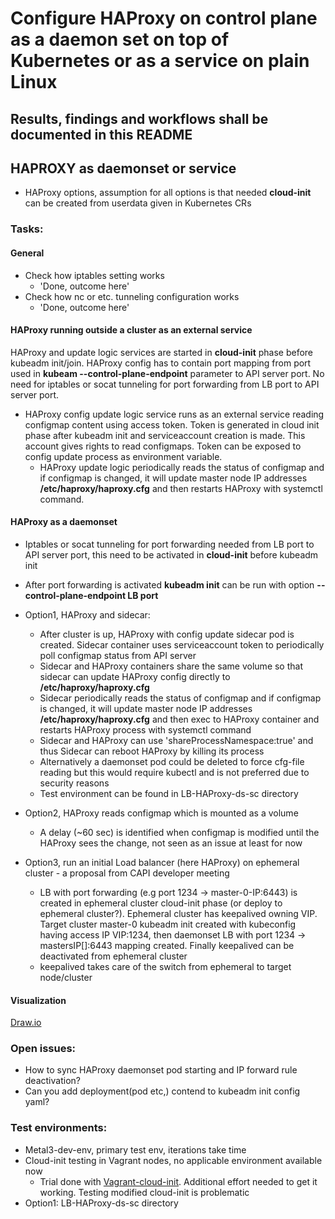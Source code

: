 # Configure HAProxy on control plane as a daemon set on top of Kubernetes or as a service on plain Linux

## Results, findings and workflows shall be documented in this README

## HAPROXY as daemonset or service
* HAProxy options, assumption for all options is that needed **cloud-init** can be created from userdata given in Kubernetes CRs

### Tasks:
#### General
* Check how iptables setting works
  * 'Done, outcome here'
* Check how nc or etc. tunneling configuration works
  * 'Done, outcome here'

#### HAProxy running outside a cluster as an external service
HAProxy and update logic services are started in **cloud-init** phase before kubeadm init/join.
HAProxy config has to contain port mapping from port used in **kubeam --control-plane-endpoint** parameter to API server port.
No need for iptables or socat tunneling for port forwarding from LB port to API server port.

* HAProxy config update logic service runs as an external service reading configmap content using access token. Token is generated in cloud init phase after kubeadm init and serviceaccount creation is made. This account gives rights to read configmaps. Token can be exposed to config update process as environment variable.
  * HAProxy update logic periodically reads the status of configmap and if configmap is changed, it will update master node IP addresses **/etc/haproxy/haproxy.cfg** and then restarts HAProxy with systemctl command.

#### HAProxy as a daemonset
* Iptables or socat tunneling for port forwarding needed from LB port to API server port, this need to be activated in **cloud-init** before kubeadm init
* After port forwarding is activated **kubeadm init** can be run with option **--control-plane-endpoint LB port**

* Option1, HAProxy and sidecar:
  * After cluster is up, HAProxy with config update sidecar pod is created. Sidecar container uses serviceaccount token to periodically poll configmap status from API server
  * Sidecar and HAProxy containers share the same volume so that sidecar can update HAProxy config directly to **/etc/haproxy/haproxy.cfg**
  * Sidecar periodically reads the status of configmap and if configmap is changed, it will update master node IP addresses **/etc/haproxy/haproxy.cfg** and then exec to HAProxy container and restarts HAProxy process with systemctl command
  * Sidecar and HAProxy can use 'shareProcessNamespace:true' and thus Sidecar can reboot HAProxy by killing its process
  * Alternatively a daemonset pod could be deleted to force cfg-file reading but this would require kubectl and is not preferred due to security reasons
  * Test environment can be found in LB-HAProxy-ds-sc directory

* Option2, HAProxy reads configmap which is mounted as a volume
  * A delay (~60 sec) is identified when configmap is modified until the HAProxy sees the change, not seen as an issue at least for now

* Option3, run an initial Load balancer (here HAProxy) on ephemeral cluster - a proposal from CAPI developer meeting
  * LB with port forwarding (e.g port 1234 -> master-0-IP:6443) is created in ephemeral cluster cloud-init phase (or deploy to ephemeral cluster?). Ephemeral cluster has keepalived owning VIP. Target cluster master-0 kubeadm init created with kubeconfig having access IP VIP:1234, then daemonset LB with port 1234 -> mastersIP[]:6443 mapping created. Finally keepalived can be deactivated from ephemeral cluster
  * keepalived takes care of the switch from ephemeral to target node/cluster

#### Visualization
[Draw.io](https://www.draw.io/#G15Fv5MDyr7YOiKmU_-e-ABYpOs6ZJnBu1)

### Open issues:
* How to sync HAProxy daemonset pod starting and IP forward rule deactivation?
* Can you add deployment(pod etc,) contend to kubeadm init config yaml? 

        
### Test environments:
* Metal3-dev-env, primary test env, iterations take time
* Cloud-init testing in Vagrant nodes, no applicable environment available now
  * Trial done with [Vagrant-cloud-init](https://github.com/craighurley/vagrant-cloud-init.git). Additional effort needed to get it working. Testing modified cloud-init is problematic
* Option1: LB-HAProxy-ds-sc directory

